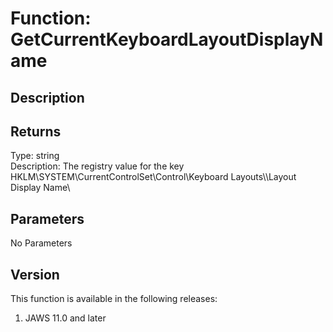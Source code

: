 # Function: GetCurrentKeyboardLayoutDisplayName

## Description

## Returns

Type: string\
Description: The registry value for the key
HKLM\\SYSTEM\\CurrentControlSet\\Control\\Keyboard Layouts\\\\Layout
Display Name\

## Parameters

No Parameters

## Version

This function is available in the following releases:

1.  JAWS 11.0 and later
